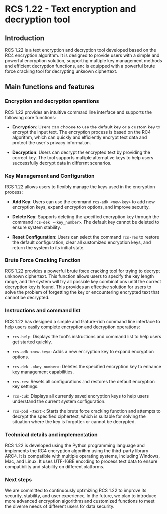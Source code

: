 # RCS 1.22 - Text encryption and decryption tool

## Introduction

RCS 1.22 is a text encryption and decryption tool developed based on the RC4 encryption algorithm. It is designed to provide users with a simple and powerful encryption solution, supporting multiple key management methods and efficient decryption functions, and is equipped with a powerful brute force cracking tool for decrypting unknown ciphertext.

## Main functions and features

### Encryption and decryption operations

RCS 1.22 provides an intuitive command line interface and supports the following core functions:

- **Encryption**: Users can choose to use the default key or a custom key to encrypt the input text. The encryption process is based on the RC4 algorithm, which can quickly and efficiently encrypt text data and protect the user's privacy information.

- **Decryption**: Users can decrypt the encrypted text by providing the correct key. The tool supports multiple alternative keys to help users successfully decrypt data in different scenarios.

### Key Management and Configuration

RCS 1.22 allows users to flexibly manage the keys used in the encryption process:

- **Add Key**: Users can use the command `rcs-adk <new-key>` to add new encryption keys, expand encryption options, and improve security.

- **Delete Key**: Supports deleting the specified encryption key through the command `rcs-dek -<key_number>`. The default key cannot be deleted to ensure system stability.

- **Reset Configuration**: Users can select the command `rcs-res` to restore the default configuration, clear all customized encryption keys, and return the system to its initial state.

### Brute Force Cracking Function

RCS 1.22 provides a powerful brute force cracking tool for trying to decrypt unknown ciphertext. This function allows users to specify the key length range, and the system will try all possible key combinations until the correct decryption key is found. This provides an effective solution for users to solve the problem of forgetting the key or encountering encrypted text that cannot be decrypted.

### Instructions and command list

RCS 1.22 has designed a simple and feature-rich command line interface to help users easily complete encryption and decryption operations:

- `rcs-help`: Displays the tool's instructions and command list to help users get started quickly.

- `rcs-adk <new-key>`: Adds a new encryption key to expand encryption options.

- `rcs-dek -<key_number>`: Deletes the specified encryption key to enhance key management capabilities.

- `rcs-res`: Resets all configurations and restores the default encryption key settings.

- `rcs-cuk`: Displays all currently saved encryption keys to help users understand the current system configuration.

- `rcs-pod <text>`: Starts the brute force cracking function and attempts to decrypt the specified ciphertext, which is suitable for solving the situation where the key is forgotten or cannot be decrypted.

### Technical details and implementation

RCS 1.22 is developed using the Python programming language and implements the RC4 encryption algorithm using the third-party library ARC4. It is compatible with multiple operating systems, including Windows, Mac, and Linux. It uses UTF-16BE encoding to process text data to ensure compatibility and stability on different platforms.

### Next steps

We are committed to continuously optimizing RCS 1.22 to improve its security, stability, and user experience. In the future, we plan to introduce more advanced encryption algorithms and customized functions to meet the diverse needs of different users for data security.
